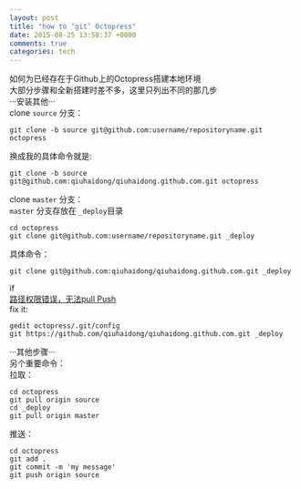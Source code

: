 ```yaml
---
layout: post
title: "how to ‘git’ Octopress"
date: 2015-08-25 13:58:37 +0800
comments: true
categories: tech
---
```

如何为已经存在于Github上的Octopress搭建本地环境  
大部分步骤和全新搭建时差不多，这里只列出不同的那几步  
···安装其他···  
clone `source` 分支：  

    git clone -b source git@github.com:username/repositoryname.git octopress
    
换成我的具体命令就是:  

    git clone -b source git@github.com:qiuhaidong/qiuhaidong.github.com.git octopress
    
clone `master` 分支：  
`master` 分支存放在 `_deploy`目录  

    cd octopress
    git clone git@github.com:username/repositoryname.git _deploy
    
具体命令：  

    git clone git@github.com:qiuhaidong/qiuhaidong.github.com.git _deploy
    
if  
[路径权限错误，无法pull Push](https://qiuhaidong.github.io/blog/2016/08/22/SSL-cannot-push-pull-keys-https-issue/)  
fix it:  

	gedit octopress/.git/config
	git https://github.com/qiuhaidong/qiuhaidong.github.com.git _deploy
	
···其他步骤···  
另个重要命令：  
拉取：  

    cd octopress
    git pull origin source
    cd _deploy
    git pull origin master
    
推送：  

    cd octopress
    git add .
    git commit -m 'my message'
    git push origin source
